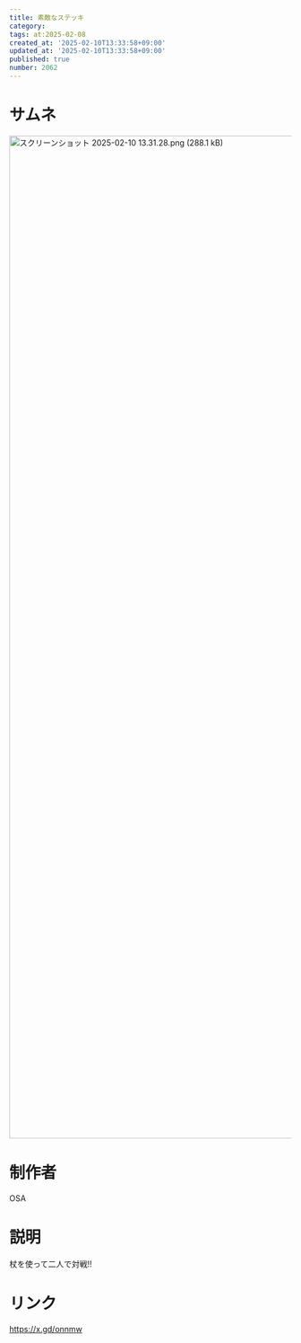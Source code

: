 ```yaml
---
title: 素敵なステッキ
category:
tags: at:2025-02-08
created_at: '2025-02-10T13:33:58+09:00'
updated_at: '2025-02-10T13:33:58+09:00'
published: true
number: 2062
---
```


# サムネ
<img width="1786" alt="スクリーンショット 2025-02-10 13.31.28.png (288.1 kB)" src="https://img.esa.io/uploads/production/attachments/19973/2025/02/10/149394/f81c7c23-eb8d-455c-b959-8c521e153f98.png">


# 制作者
OSA

# 説明
杖を使って二人で対戦!!

# リンク
https://x.gd/onnmw


